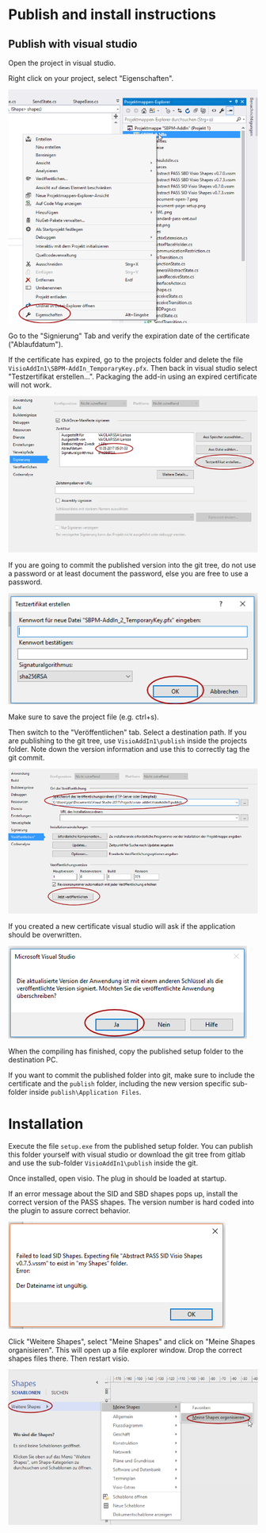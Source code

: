 # Publish and install instructions

## Publish with visual studio

Open the project in visual studio.

Right click on your project, select "Eigenschaften". 

![](img/publish_01.png)

Go to the "Signierung" Tab and verify the expiration date of the certificate ("Ablaufdatum").

If the certificate has expired, go to the projects folder and delete the file `VisioAddIn1\SBPM-AddIn_TemporaryKey.pfx`. 
Then back in visual studio select "Testzertifikat erstellen...". Packaging the add-in
using an expired certificate will not work.

![](img/publish_02.png)

If you are going to commit the published version into the git tree, do not use a password or 
at least document the password, else you are free to use a password.

![](img/publish_03.png)

Make sure to save the project file (e.g. ctrl+s).

Then switch to the "Veröffentlichen" tab. Select a destination path. 
If you are publishing to the git tree, use `VisioAddIn1\publish` inside the projects folder. 
Note down the version information and use this to correctly tag the git commit.

![](img/publish_04.png)

If you created a new certificate visual studio will ask if the application should be overwritten. 

![](img/publish_05.png)

When the compiling has finished, copy the published setup folder to the destination PC.

If you want to commit the published folder into git, make sure to include the certificate
and the `publish` folder, including the new version specific sub-folder inside 
`publish\Application Files`.

# Installation

Execute the file `setup.exe` from the published setup folder. You can publish this folder 
yourself with visual studio or download the git tree from gitlab and use the sub-folder
`VisioAddIn1\publish` inside the git.

Once installed, open visio. The plug in should be loaded at startup.

If an error message about the SID and SBD shapes pops up, install the correct version 
of the PASS shapes. The version number is hard coded into the plugin to assure 
correct behavior. 

![](img/setup_01.png)

Click "Weitere Shapes", select "Meine Shapes" and click on "Meine Shapes organisieren".
This will open up a file explorer window. Drop the correct shapes files there. 
Then restart visio.

![](img/setup_02.png)

